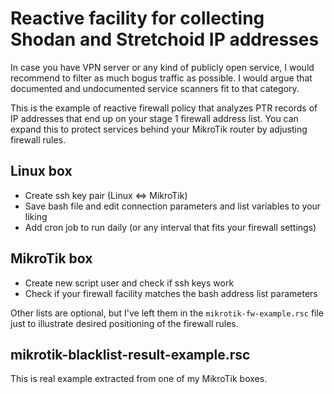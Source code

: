 # Reactive facility for collecting Shodan and Stretchoid IP addresses

In case you have VPN server or any kind of publicly open service, I would recommend to filter as much bogus traffic as possible. I would argue that documented and undocumented service scanners fit to that category.

This is the example of reactive firewall policy that analyzes PTR records of IP addresses that end up on your stage 1 firewall address list. You can expand this to protect services behind your MikroTik router by adjusting firewall rules.

## Linux box

- Create ssh key pair (Linux <=> MikroTik)
- Save bash file and edit connection parameters and list variables to your liking
- Add cron job to run daily (or any interval that fits your firewall settings)

## MikroTik box

- Create new script user and check if ssh keys work
- Check if your firewall facility matches the bash address list parameters

Other lists are optional, but I've left them in the `mikrotik-fw-example.rsc` file just to illustrate desired positioning of the firewall rules.

## mikrotik-blacklist-result-example.rsc

This is real example extracted from one of my MikroTik boxes.

